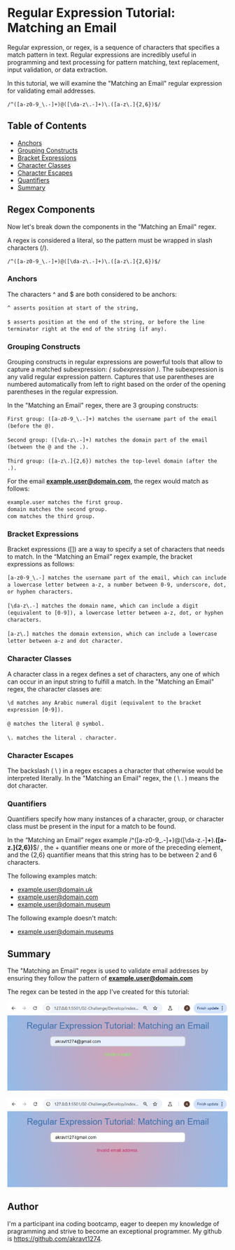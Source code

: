 # Regular Expression Tutorial: Matching an Email

Regular expression, or regex, is a sequence of characters that specifies a match pattern in text. Regular expressions are incredibly useful in programming and text processing for pattern matching, text replacement, input validation, or data extraction. 

In this tutorial, we will examine the "Matching an Email" regular expression for validating email addresses. 

    /^([a-z0-9_\.-]+)@([\da-z\.-]+)\.([a-z\.]{2,6})$/

## Table of Contents

- [Anchors](#anchors)
- [Grouping Constructs](#grouping-constructs)
- [Bracket Expressions](#bracket-expressions)
- [Character Classes](#character-classes)
- [Character Escapes](#character-escapes)
- [Quantifiers](#quantifiers)
- [Summary](#summary)

## Regex Components

Now let's break down the components in the "Matching an Email" regex.

A regex is considered a literal, so the pattern must be wrapped in slash characters (/).

    /^([a-z0-9_\.-]+)@([\da-z\.-]+)\.([a-z\.]{2,6})$/

### Anchors

The characters ^ and $ are both considered to be anchors:

    ^ asserts position at start of the string,

    $ asserts position at the end of the string, or before the line terminator right at the end of the string (if any).

### Grouping Constructs

Grouping constructs in regular expressions are powerful tools that allow to capture a matched subexpression: *( subexpression )*. The subexpression is any valid regular expression pattern. Captures that use parentheses are numbered automatically from left to right based on the order of the opening parentheses in the regular expression.

In the "Matching an Email" regex, there are 3 grouping constructs:

    First group: ([a-z0-9_\.-]+) matches the username part of the email (before the @).

    Second group: ([\da-z\.-]+) matches the domain part of the email (between the @ and the .).

    Third group: ([a-z\.]{2,6}) matches the top-level domain (after the .).

For the email **example.user@domain.com**, the regex would match as follows:

    example.user matches the first group.
    domain matches the second group.
    com matches the third group.

### Bracket Expressions

Bracket expressions ([]) are a way to specify a set of characters that needs to match. In the “Matching an Email” regex example, the bracket expressions as follows:

    [a-z0-9_\.-] matches the username part of the email, which can include a lowercase letter between a-z, a number between 0-9, underscore, dot, or hyphen characters.

    [\da-z\.-] matches the domain name, which can include a digit (equivalent to [0-9]), a lowercase letter between a-z, dot, or hyphen characters.

    [a-z\.] matches the domain extension, which can include a lowercase letter between a-z and dot character.

### Character Classes

A character class in a regex defines a set of characters, any one of which can occur in an input string to fulfill a match. In the "Matching an Email" regex, the character classes are:

    \d matches any Arabic numeral digit (equivalent to the bracket expression [0-9]).

    @ matches the literal @ symbol.  

    \. matches the literal . character.

### Character Escapes

The backslash ( \ ) in a regex escapes a character that otherwise would be interpreted literally. In the "Matching an Email" regex, the ( \ . ) means the dot character.

### Quantifiers

Quantifiers specify how many instances of a character, group, or character class must be present in the input for a match to be found. 

In the “Matching an Email” regex example /^([a-z0-9_\.-]+)@([\da-z\.-]**+**)\.**([a-z\.]{2,6})**$/ , the + quantifier means one or more of the preceding element, and the {2,6} quantifier means that this string has to be between 2 and 6 characters.

The following examples match:

- example.user@domain.uk
- example.user@domain.com
- example.user@domain.museum 

The following example doesn't match:

- example.user@domain.museums

## Summary

The "Matching an Email" regex is used to validate email addresses by ensuring they follow the pattern of **example.user@domain.com**

The regex can be tested in the app I've created for this tutorial:

![alt text](/assets/image.png)

![alt text](/assets/image-1.png)

## Author

I'm a participant ina coding bootcamp, eager to deepen my knowledge of pragramming and strive to become an exceptional programmer. My github is https://github.com/akravt1274.
